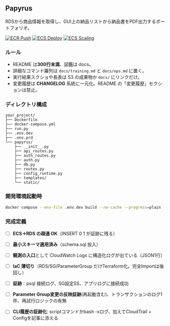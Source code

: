 ## Papyrus

RDSから商品情報を取得し、GUI上の納品リストから納品書をPDF出力するポートフォリオ。

[![ECR Push](https://github.com/Nickelth/Papyrus/actions/workflows/ecr-push.yml/badge.svg)](../../actions)
[![ECS Deploy](https://github.com/Nickelth/Papyrus/actions/workflows/ecs-deploy.yml/badge.svg)](../../actions)
[![ECS Scaling](https://github.com/Nickelth/Papyrus/actions/workflows/ecs-scale.yml/badge.svg)](../../actions)

### ルール

- README は**300行未満**、図鑑は docs。
- 詳細なコマンド羅列は `docs/training.md` と `docs/ops.md` に置く。
- 実行結果スクショや長表は S3 の成果物か `docs/` にリンクだけ。
- 変更履歴は **CHANGELOG** 系統に一元化。README の「変更履歴」セクションは禁止。

### ディレクトリ構成

```plaintext
your_project/
├── Dockerfile
├── docker-compose.yml
├── run.py
├── .env.dev
├── .env.prd
└── papyrus/
    ├── __init__.py
    ├── api_routes.py
    ├── auth_routes.py
    ├── auth.py
    ├── db.py
    ├── routes.py
    ├── config_runtime.py
    ├── templates/
    └── static/
```

### 開発環境起動時

```bash
docker compose --env-file .env.dev build --no-cache --progress=plain
```

### 完成定義

- [ ] **ECS→RDS の疎通 OK**（INSERT 0 1 が証跡に残る） 

- [ ] **最小スキーマ適用済み**（schema.sql 投入） 

- [ ] **観測の入口**として CloudWatch Logs に構造化ログが出ている（JSON1行） 

- [ ] **IaC 薄切り**（RDS/SG/ParameterGroup だけTerraform化。完全Importは後回し） 

- [ ] **証跡**：psql 接続ログ、SG設定SS、アプリログに接続成功 

- [ ] **Parameter Group変更の反映証跡**(再起動含む)、トランザクションのログ1件、再試行ロジックの有無 

- [ ] **CLI履歴の証跡化**: scriptコマンドかbash -xログ、加えてCloudTrail + Configを記事に添える
